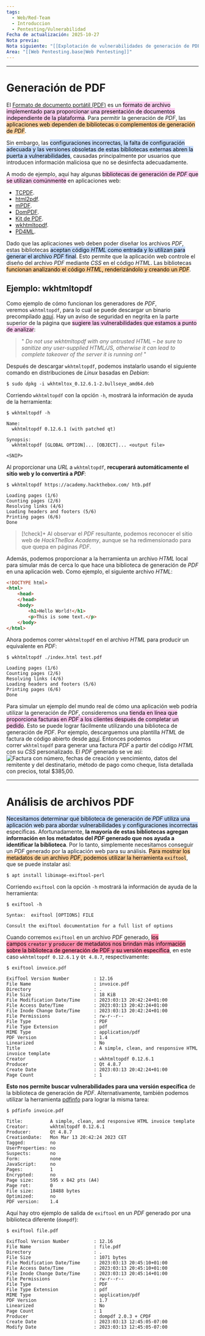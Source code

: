 ```yaml
---
tags:
  - Web/Red-Team
  - Introduccion
  - Pentesting/Vulnerabilidad
Fecha de actualización: 2025-10-27
Nota previa:
Nota siguiente: "[[Explotación de vulnerabilidades de generación de PDF]]"
Area: "[[Web Pentesting.base|Web Pentesting]]"
---
```

---

# Generación de PDF
El [Formato de documento portátil (PDF)](https://www.pdfa.org/resource/iso-32000-pdf/) es un <mark style="background: #FFB8EBA6;">formato de archivo implementado para proporcionar una presentación de documentos independiente de la plataforma</mark>. Para permitir la generación de *PDF*, las <mark style="background: #FFB86CA6;">aplicaciones web dependen de bibliotecas o complementos de generación de *PDF*</mark>.

Sin embargo, las <mark style="background: #ADCCFFA6;">configuraciones incorrectas, la falta de configuración adecuada y las versiones obsoletas de estas bibliotecas externas abren la puerta a vulnerabilidades</mark>, causadas principalmente por usuarios que introducen información maliciosa que no se desinfecta adecuadamente.

A modo de ejemplo, aquí hay algunas <mark style="background: #FFB8EBA6;">bibliotecas de generación de *PDF* que se utilizan comúnmente</mark> en aplicaciones web:
- [TCPDF](https://tcpdf.org/).
- [html2pdf](https://github.com/spipu/html2pdf).
- [mPDF](https://mpdf.github.io/).
- [DomPDF](https://github.com/dompdf/dompdf).
- [Kit de PDF](https://pdfkit.org/).
- [wkhtmltopdf](https://wkhtmltopdf.org/).
- [PD4ML](https://pd4ml.com/).

Dado que las aplicaciones web deben poder diseñar los archivos *PDF*, estas bibliotecas <mark style="background: #ADCCFFA6;">aceptan código *HTML* como entrada y lo utilizan para generar el archivo *PDF* final</mark>. Esto permite que la aplicación web controle el diseño del archivo *PDF* mediante *CSS* en el código *HTML*. Las bibliotecas <mark style="background: #FFB86CA6;">funcionan analizando el código *HTML*, renderizándolo y creando un *PDF*</mark>.

## Ejemplo: wkhtmltopdf
Como ejemplo de cómo funcionan los generadores de *PDF*, veremos `wkhtmltopdf`, para lo cual se puede descargar un binario precompilado [aquí](https://wkhtmltopdf.org/downloads.html). Hay un aviso de seguridad en negrita en la parte superior de la página que <mark style="background: #FFB8EBA6;">sugiere las vulnerabilidades que estamos a punto de analizar</mark>:
> " *Do not use wkhtmltopdf with any untrusted HTML – be sure to sanitize any user-supplied HTML/JS, otherwise it can lead to complete takeover of the server it is running on!* "

Después de descargar `wkhtmltopdf`, podemos instalarlo usando el siguiente comando en distribuciones de *Linux* basadas en *Debian*:
```shell-session
$ sudo dpkg -i wkhtmltox_0.12.6.1-2.bullseye_amd64.deb
```

Corriendo `wkhtmltopdf` con la opción `-h`, mostrará la información de ayuda de la herramienta:
```shell-session
$ wkhtmltopdf -h

Name:
  wkhtmltopdf 0.12.6.1 (with patched qt)

Synopsis:
  wkhtmltopdf [GLOBAL OPTION]... [OBJECT]... <output file>

<SNIP>
```

Al proporcionar una *URL* a `wkhtmltopdf`, **recuperará automáticamente el sitio web y lo convertirá a *PDF***:
```shell-session
$ wkhtmltopdf https://academy.hackthebox.com/ htb.pdf

Loading pages (1/6)
Counting pages (2/6)                                               
Resolving links (4/6)                                                       
Loading headers and footers (5/6)                                           
Printing pages (6/6)
Done
```
> [!check]+
> Al observar el *PDF* resultante, podemos reconocer el sitio web de *HackTheBox* *Academy*, aunque se ha redimensionado para que quepa en páginas *PDF*.

Además, podemos proporcionar a la herramienta un archivo *HTML* local para simular más de cerca lo que hace una biblioteca de generación de *PDF* en una aplicación web. Como ejemplo, el siguiente archivo *HTML*:
```html
<!DOCTYPE html>
<html>
    <head>
    </head>
    <body>
        <h1>Hello World!</h1>
        <p>This is some text.</p>
    </body>
</html>
```

Ahora podemos correr `wkhtmltopdf` en el archivo *HTML* para producir un equivalente en *PDF*:
```shell-session
$ wkhtmltopdf ./index.html test.pdf

Loading pages (1/6)
Counting pages (2/6)                                               
Resolving links (4/6)                                                       
Loading headers and footers (5/6)                                           
Printing pages (6/6)
Done
```

Para simular un ejemplo del mundo real de cómo una aplicación web podría utilizar la generación de *PDF*, consideremos una <mark style="background: #FFB8EBA6;">tienda en línea que proporciona facturas en *PDF* a los clientes después de completar un pedido</mark>. Esto se puede lograr fácilmente utilizando una biblioteca de generación de *PDF*. Por ejemplo, descarguemos una plantilla *HTML* de factura de código abierto desde [aquí](https://github.com/sparksuite/simple-html-invoice-template). Entonces podemos correr `wkhtmltopdf` para generar una factura *PDF* a partir del código *HTML* con su *CSS* personalizado. El *PDF* generado se ve así:
![Factura con número, fechas de creación y vencimiento, datos del remitente y del destinatario, método de pago como cheque, lista detallada con precios, total $385,00.](https://academy.hackthebox.com/storage/modules/204/pdf_3.png)

---

# Análisis de archivos PDF
<mark style="background: #ADCCFFA6;">Necesitamos determinar qué biblioteca de generación de *PDF* utiliza una aplicación web para abordar vulnerabilidades y configuraciones incorrectas</mark> específicas. Afortunadamente, **la mayoría de estas bibliotecas agregan información en los metadatos del *PDF* generado que nos ayuda a identificar la biblioteca**. Por lo tanto, simplemente necesitamos conseguir un *PDF* generado por la aplicación web para su análisis. <mark style="background: #FFB86CA6;">Para mostrar los metadatos de un archivo *PDF*, podemos utilizar la herramienta `exiftool`</mark>, que se puede instalar así:
```shell-session
$ apt install libimage-exiftool-perl
```

Corriendo `exiftool` con la opción `-h` mostrará la información de ayuda de la herramienta:
```shell-session
$ exiftool -h

Syntax:  exiftool [OPTIONS] FILE

Consult the exiftool documentation for a full list of options
```

Cuando corremos `exiftool` en un archivo *PDF* generado, <mark style="background: #FF5582A6;">los campos `creator` y `producer` de metadatos nos brindan más información sobre la biblioteca de generación de PDF y su versión específica</mark>, en este caso `wkhtmltopdf 0.12.6.1` y `Qt 4.8.7`, respectivamente:
```shell-session
$ exiftool invoice.pdf

ExifTool Version Number         : 12.16
File Name                       : invoice.pdf
Directory                       : .
File Size                       : 18 KiB
File Modification Date/Time     : 2023:03:13 20:42:24+01:00
File Access Date/Time           : 2023:03:13 20:42:24+01:00
File Inode Change Date/Time     : 2023:03:13 20:42:24+01:00
File Permissions                : rw-r--r--
File Type                       : PDF
File Type Extension             : pdf
MIME Type                       : application/pdf
PDF Version                     : 1.4
Linearized                      : No
Title                           : A simple, clean, and responsive HTML invoice template
Creator                         : wkhtmltopdf 0.12.6.1
Producer                        : Qt 4.8.7
Create Date                     : 2023:03:13 20:42:24+01:00
Page Count                      : 1
```

**Esto nos permite buscar vulnerabilidades para una versión específica** de la biblioteca de generación de *PDF*. Alternativamente, también podemos utilizar la herramienta [pdfinfo](https://linux.die.net/man/1/pdfinfo) para lograr la misma tarea:
```shell-session
$ pdfinfo invoice.pdf

Title:          A simple, clean, and responsive HTML invoice template
Creator:        wkhtmltopdf 0.12.6.1
Producer:       Qt 4.8.7
CreationDate:   Mon Mar 13 20:42:24 2023 CET
Tagged:         no
UserProperties: no
Suspects:       no
Form:           none
JavaScript:     no
Pages:          1
Encrypted:      no
Page size:      595 x 842 pts (A4)
Page rot:       0
File size:      18488 bytes
Optimized:      no
PDF version:    1.4
```

Aquí hay otro ejemplo de salida de `exiftool` en un *PDF* generado por una biblioteca diferente (`dompdf`):
```shell-session
$ exiftool file.pdf

ExifTool Version Number         : 12.16
File Name                       : file.pdf
Directory                       : .
File Size                       : 1071 bytes
File Modification Date/Time     : 2023:03:13 20:45:10+01:00
File Access Date/Time           : 2023:03:13 20:45:10+01:00
File Inode Change Date/Time     : 2023:03:13 20:45:14+01:00
File Permissions                : rw-r--r--
File Type                       : PDF
File Type Extension             : pdf
MIME Type                       : application/pdf
PDF Version                     : 1.7
Linearized                      : No
Page Count                      : 1
Producer                        : dompdf 2.0.3 + CPDF
Create Date                     : 2023:03:13 12:45:05-07:00
Modify Date                     : 2023:03:13 12:45:05-07:00
```